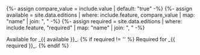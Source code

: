{%- assign compare_value = include.value | default: "true" -%}
{%- assign available = site.data.editions | where: include.feature, compare_value | map: "name" | join: ", " -%}
{%- assign required = site.data.editions | where: include.feature, "required" | map: "name" | join: ", " -%}
<p class='badge icon-signpath' markdown='1'>Available for _{{ available }}_. {% if required != '' %} Required for _{{ required }}_. {% endif %}</p>